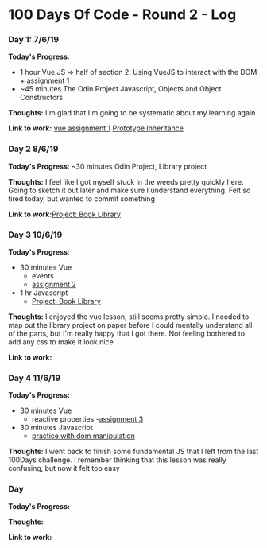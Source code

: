 # 100 Days Of Code - Round 2 - Log

### Day 1: 7/6/19

**Today's Progress**:
- 1 hour Vue.JS => half of section 2: Using VueJS to interact with the DOM + assignment 1
- ~45 minutes The Odin Project Javascript, Objects and Object Constructors

**Thoughts:** I'm glad that I'm going to be systematic about my learning again

**Link to work:**
[vue assignment 1](https://github.com/gracewitter/100DaysOfCode-Round2/blob/master/Vue/section2/assignment1.html)
[Prototype Inheritance](https://github.com/gracewitter/100DaysOfCode-Round2/tree/master/Javascript/javascriptInfo/8-prototypes/8-1-prototypeInheritance)

### Day 2 8/6/19

**Today's Progress**: ~30 minutes Odin Project, Library project

**Thoughts:** I feel like I got myself stuck in the weeds pretty quickly here. Going to sketch it out later and make sure I understand everything. Felt so tired today, but wanted to commit something

**Link to work:**[Project: Book Library](https://github.com/gracewitter/100DaysOfCode-Round2/tree/master/Javascript/Odin/organising-js/project-library)

### Day 3 10/6/19

**Today's Progress**:
- 30 minutes Vue
  - events
  - [assignment 2](https://github.com/gracewitter/100DaysOfCode-Round2/blob/master/Vue/section2/assignment2.html)
- 1 hr Javascript
  - [Project: Book Library](https://github.com/gracewitter/100DaysOfCode-Round2/tree/master/Javascript/Odin/organising-js/project-library)

**Thoughts:** I enjoyed the vue lesson, still seems pretty simple. I needed to map out the library project on paper before I could mentally understand all of the parts, but I'm really happy that I got there. Not feeling bothered to add any css to make it look nice.

**Link to work:**

### Day 4 11/6/19

**Today's Progress:**
- 30 minutes Vue
  - reactive properties
  -[assignment 3](https://github.com/gracewitter/100DaysOfCode-Round2/blob/master/Vue/section2/assignment3.html)
- 30 minutes Javascript
  - [practice with dom manipulation]()

**Thoughts:** I went back to finish some fundamental JS that I left from the last 100Days challenge. I remember thinking that this lesson was really confusing, but now it felt too easy

### Day

**Today's Progress:**

**Thoughts:**

**Link to work:**
